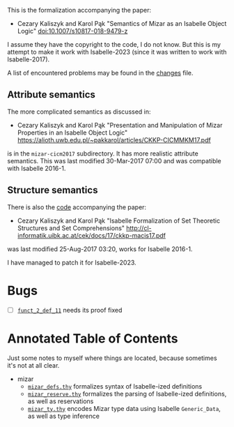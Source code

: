 This is the formalization accompanying the paper:

- Cezary Kaliszyk and Karol Pąk
  "Semantics of Mizar as an Isabelle Object Logic"
  [doi:10.1007/s10817-018-9479-z](https://dx.doi.org/10.1007/s10817-018-9479-z)

I assume they have the copyright to the code, I do not know. But this is
my attempt to make it work with Isabelle-2023 (since it was written to
work with Isabelle-2017).

A list of encountered problems may be found in the
[changes](./changes.md) file.

## Attribute semantics

The more complicated semantics as discussed in:

- Cezary Kaliszyk and Karol Pąk
  "Presentation and Manipulation of Mizar Properties in an Isabelle Object Logic"
  https://alioth.uwb.edu.pl/~pakkarol/articles/CKKP-CICMMKM17.pdf

is in the `mizar-cicm2017` subdirectory. It has more realistic attribute
semantics. This was last modified 30-Mar-2017 07:00 and was compatible with
Isabelle 2016-1.

## Structure semantics

There is also the [code](./macis2017/) accompanying the paper:

- Cezary Kaliszyk and Karol Pąk
  "Isabelle Formalization of Set Theoretic Structures and Set Comprehensions"
  http://cl-informatik.uibk.ac.at/cek/docs/17/ckkp-macis17.pdf

was last modified 25-Aug-2017 03:20, works for Isabelle 2016-1.

I have managed to patch it for Isabelle-2023.

# Bugs

- [ ] [`funct_2_def_11`](./mml/funct_2.thy) needs its proof fixed

# Annotated Table of Contents

Just some notes to myself where things are located, because sometimes
it's not at all clear.

- mizar
  - [`mizar_defs.thy`](./mizar/mizar_defs.th) formalizes syntax of
    Isabelle-ized definitions
  - [`mizar_reserve.thy`](./mizar/mizar_reserve.th) formalizes the
    parsing of Isabelle-ized definitions, as well as reservations
  - [`mizar_ty.thy`](./mizar/mizar_ty.th) encodes Mizar type data using
    Isabelle `Generic_Data`, as well as type inference